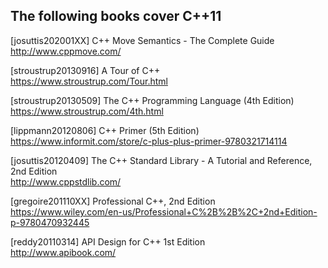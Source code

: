 The following books cover C++11
-------------------------------

[josuttis202001XX] C++ Move Semantics - The Complete Guide<br>
  http://www.cppmove.com/
  
[stroustrup20130916] A Tour of C++<br>
  https://www.stroustrup.com/Tour.html
  
[stroustrup20130509] The C++ Programming Language (4th Edition)
  https://www.stroustrup.com/4th.html

[lippmann20120806] C++ Primer (5th Edition)<br>
  https://www.informit.com/store/c-plus-plus-primer-9780321714114
  
[josuttis20120409] The C++ Standard Library - A Tutorial and Reference, 2nd Edition<br>
  http://www.cppstdlib.com/

[gregoire201110XX] Professional C++, 2nd Edition<br>
  https://www.wiley.com/en-us/Professional+C%2B%2B%2C+2nd+Edition-p-9780470932445

[reddy20110314] API Design for C++ 1st Edition<br>
  http://www.apibook.com/
